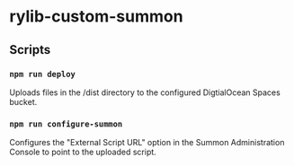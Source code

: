 # rylib-custom-summon

## Scripts

### `npm run deploy`

Uploads files in the /dist directory to the configured DigtialOcean Spaces bucket.

### `npm run configure-summon`

Configures the "External Script URL" option in the Summon Administration Console to point to the uploaded script.
